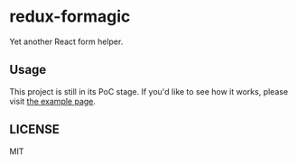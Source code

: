 # redux-formagic

Yet another React form helper.

## Usage

This project is still in its PoC stage. If you'd like to see how it works, please visit [the example page](https://github.com/kjessec/redux-formagic/tree/example).

## LICENSE
MIT
